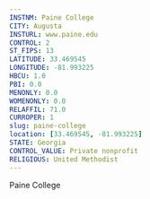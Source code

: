 ```yaml
---
INSTNM: Paine College
CITY: Augusta
INSTURL: www.paine.edu
CONTROL: 2
ST_FIPS: 13
LATITUDE: 33.469545
LONGITUDE: -81.993225
HBCU: 1.0
PBI: 0.0
MENONLY: 0.0
WOMENONLY: 0.0
RELAFFIL: 71.0
CURROPER: 1
slug: paine-college
location: [33.469545, -81.993225]
STATE: Georgia
CONTROL_VALUE: Private nonprofit
RELIGIOUS: United Methodist
---
```

Paine College